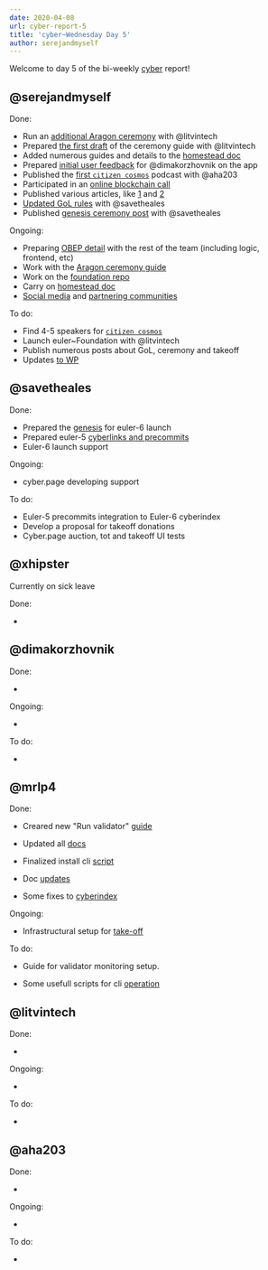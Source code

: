 ```yaml
---
date: 2020-04-08
url: cyber-report-5
title: 'cyber~Wednesday Day 5'
author: serejandmyself
---
```


Welcome to day 5 of the bi-weekly [cyber](https://cyber.page/) report!

## @serejandmyself

Done:

- Run an [additional Aragon ceremony](https://rinkeby.aragon.org/#/gol27) with @litvintech
- Prepared [the first draft](https://github.com/litvintech/foundation-ceremony/blob/master/foundation.md) of the ceremony guide with @litvintech
- Added numerous guides and details to the [homestead doc](https://github.com/cybercongress/congress/blob/master/ecosystem/Cyber%20Homestead%20doc)
- Prepared [initial user feedback](https://github.com/cybercongress/dot-cyber/issues/230) for @dimakorzhovnik on the app
- Published the [first `citizen cosmos`](https://soundcloud.com/user-311461939/citizen-comsos-episode-1-gavin-figment-networks-governance) podcast with @aha203
- Participated in an [online blockchain call](https://www.youtube.com/watch?v=NHzt27IUdTw) 
- Published various articles, like [1](https://cybercongress.ai/dawn-of-the-web/) and [2](https://hub.forklog.com/the-great-web-nachalo/)
- [Updated GoL rules](https://cybercongress.ai/game-of-links/) with @savetheales
- Published [genesis ceremony post](https://cybercongress.ai/genesis-ceremony/) with @savetheales

Ongoing:

- Preparing [OBEP detail](https://github.com/cybercongress/congress/issues/307) with the rest of the team (including logic, frontend, etc)
- Work with the [Aragon ceremony guide](https://www.youtube.com/watch?v=NHzt27IUdTw)
- Work on the [foundation repo](https://github.com/cybercongress/cyber-foundation)
- Carry on [homestead doc](https://github.com/cybercongress/congress/issues/290)
- [Social media](https://github.com/cybercongress/congress/blob/master/ecosystem/Cyber%20Homestead%20doc.md#public-profiles) and [partnering communities](https://github.com/cybercongress/congress/blob/master/ecosystem)

To do:

- Find 4-5 speakers for [`citizen cosmos`](https://soundcloud.com/user-311461939/citizen-comsos-episode-1-gavin-figment-networks-governance)
- Launch euler~Foundation with @litvintech
- Publish numerous posts about GoL, ceremony and takeoff
- Updates [to WP](https://github.com/cybercongress/cyber)

## @savetheales

Done:

- Prepared the [genesis](https://github.com/cybercongress/go-cyber/issues/466) for euler-6 launch
- Prepared euler-5 [cyberlinks and precommits](https://github.com/cybercongress/go-cyber/issues/465)
- Euler-6 launch support

Ongoing:

- cyber.page developing support

To do:

- Euler-5 precommits integration to Euler-6 cyberindex
- Develop a proposal for takeoff donations
- Cyber.page auction, tot and takeoff UI tests

## @xhipster

Currently on sick leave

Done: 

- 

## @dimakorzhovnik

Done:

- 

Ongoing:

- 

To do:

- 

## @mrlp4

Done:

-  Creared new "Run validator" [guide](https://github.com/cybercongress/go-cyber/pull/504)

- Updated all [docs](https://github.com/cybercongress/go-cyber/pull/507)

- Finalized install cli [script](https://github.com/cybercongress/go-cyber/pull/507)

- Doc [updates](https://github.com/cybercongress/go-cyber/pull/517)

- Some fixes to [cyberindex](https://github.com/cybercongress/cyberindex/pull/27)

Ongoing: 

- Infrastructural setup for [take-off](https://github.com/cybercongress/congress/pull/291)

To do:

- Guide for validator monitoring setup.

- Some usefull scripts for cli [operation](https://github.com/cybercongress/go-cyber/issues/468)

## @litvintech

Done:

- 

Ongoing:

- 

To do:

- 

## @aha203

Done:

- 

Ongoing:

- 

To do: 

- 
